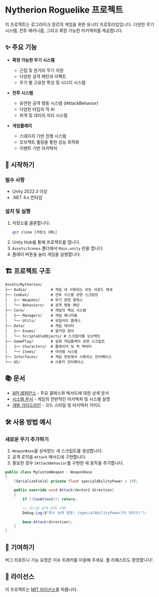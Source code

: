 # Nytherion Roguelike 프로젝트

이 프로젝트는 로그라이크 장르의 게임을 위한 유니티 프로토타입입니다. 다양한 무기 시스템, 전투 메커니즘, 그리고 확장 가능한 아키텍처를 제공합니다.

## ✨ 주요 기능

- **확장 가능한 무기 시스템**
  - 근접 및 원거리 무기 지원
  - 다양한 공격 패턴과 이펙트
  - 무기 별 고유한 특성 및 시너지 시스템

- **전투 시스템**
  - 유연한 공격 행동 시스템 (IAttackBehavior)
  - 다양한 타입의 적 AI
  - 피격 및 데미지 처리 시스템

- **게임플레이**
  - 스테이지 기반 진행 시스템
  - 오브젝트 풀링을 통한 성능 최적화
  - 이벤트 기반 아키텍처

## 🚀 시작하기

### 필수 사항
- Unity 2022.3 이상
- .NET 4.x 런타임

### 설치 및 실행
1. 저장소를 클론합니다:
   ```bash
   git clone [저장소 URL]
   ```
2. Unity Hub를 통해 프로젝트를 엽니다.
3. `Assets/Scenes` 폴더에서 `Main.unity` 씬을 엽니다.
4. 플레이 버튼을 눌러 게임을 실행합니다.

## 🏗️ 프로젝트 구조

```
Assets/Nytherion/
├── Audio/           # 게임 내 사용되는 모든 사운드 에셋
├── Combat/          # 전투 시스템 관련 스크립트
│   ├── Weapons/     # 무기 관련 클래스
│   └── Behaviors/   # 공격 행동 패턴
├── Core/            # 게임의 핵심 시스템
│   ├── Managers/    # 게임 매니저들
│   └── Utils/       # 유틸리티 클래스
├── Data/            # 게임 데이터
│   ├── Enums/       # 열거형 정의
│   └── ScriptableObjects/ # 스크립터블 오브젝트
├── GamePlay/        # 실제 게임플레이 관련 스크립트
│   ├── Characters/  # 플레이어 및 적 캐릭터
│   └── Items/       # 아이템 시스템
├── Interfaces/      # 게임 전반에서 사용되는 인터페이스
└── UI/              # 사용자 인터페이스
```

## 📚 문서

- [API 레퍼런스](API_REFERENCE.md) - 주요 클래스와 메서드에 대한 상세 문서
- [시스템 문서](DOCUMENTATION.md) - 게임의 전반적인 아키텍처 및 시스템 설명
- [개발 가이드라인](DEVELOPMENT_GUIDELINES.md) - 코드 스타일 및 아키텍처 가이드

## 🛠️ 사용 방법 예시

### 새로운 무기 추가하기

1. `WeaponBase`를 상속받는 새 스크립트를 생성합니다.
2. 공격 로직을 `Attack` 메서드에 구현합니다.
3. 필요한 경우 `IAttackBehavior`를 구현한 새 동작을 추가합니다.

```csharp
public class MyCustomWeapon : WeaponBase
{
    [SerializeField] private float specialAbilityPower = 10f;
    
    public override void Attack(Vector2 direction)
    {
        if (!CanAttack()) return;
        
        // 커스텀 공격 로직 구현
        Debug.Log($"특수 능력 발동! {specialAbilityPower}의 데미지!");
        
        base.Attack(direction);
    }
}
```

## 🤝 기여하기

버그 리포트나 기능 요청은 이슈 트래커를 이용해 주세요. 풀 리퀘스트도 환영합니다!

## 📄 라이선스

이 프로젝트는 [MIT 라이선스](LICENSE)를 따릅니다.
